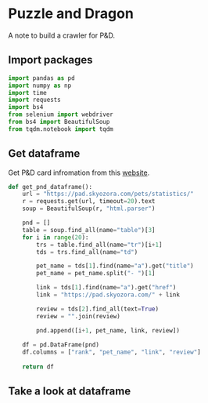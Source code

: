 # Puzzle and Dragon
A note to build a crawler for P&D.

## Import packages
```python
import pandas as pd
import numpy as np
import time
import requests
import bs4
from selenium import webdriver
from bs4 import BeautifulSoup
from tqdm.notebook import tqdm
```

## Get dataframe
Get P&D card infromation from this [website](https://pad.skyozora.com/pets/statistics/).

```python
def get_pnd_dataframe():
    url = "https://pad.skyozora.com/pets/statistics/"
    r = requests.get(url, timeout=20).text
    soup = BeautifulSoup(r, "html.parser")

    pnd = []
    table = soup.find_all(name="table")[3]
    for i in range(20):
        trs = table.find_all(name="tr")[i+1]
        tds = trs.find_all(name="td")

        pet_name = tds[1].find(name="a").get("title")
        pet_name = pet_name.split("- ")[1]

        link = tds[1].find(name="a").get("href")
        link = "https://pad.skyozora.com/" + link

        review = tds[2].find_all(text=True)
        review = "".join(review)

        pnd.append([i+1, pet_name, link, review])
        
    df = pd.DataFrame(pnd)
    df.columns = ["rank", "pet_name", "link", "review"]
    
    return df
```

## Take a look at dataframe
